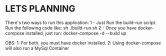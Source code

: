 # LETS PLANNING

There's two ways to run this application:
1 - Just Run the build-run script. Run the following code like: sh ./build-run.sh
2 - Once you have docker-compose installed, just run: docker-compose -d --build up

OBS:
1: For both, you must have docker installed.
2: Using docker-compose will also run a MySql Container

